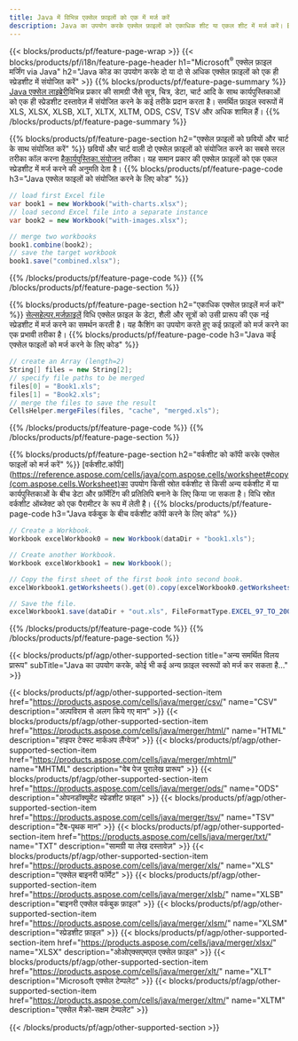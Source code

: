 ```yaml
---
title: Java में विभिन्न एक्सेल फ़ाइलों को एक में मर्ज करें
description: Java का उपयोग करके एक्सेल फ़ाइलों को एकाधिक शीट या एकल शीट में मर्ज करें। Excel दस्तावेज़ों को PDF, छवियाँ और HTML पर भी मर्ज करें, संयोजित करें या संयोजित करें।
---
```

{{< blocks/products/pf/feature-page-wrap >}}
{{< blocks/products/pf/i18n/feature-page-header h1="Microsoft<sup>&reg;</sup> एक्सेल फ़ाइल मर्जिंग via Java" h2="Java कोड का उपयोग करके दो या दो से अधिक एक्सेल फ़ाइलों को एक ही स्प्रेडशीट में संयोजित करें" >}}
{{% blocks/products/pf/feature-page-summary %}}
[Java एक्सेल लाइब्रेरी](/cells/hi/java/)विभिन्न प्रकार की सामग्री जैसे सूत्र, चित्र, डेटा, चार्ट आदि के साथ कार्यपुस्तिकाओं को एक ही स्प्रेडशीट दस्तावेज़ में संयोजित करने के कई तरीके प्रदान करता है। समर्थित फ़ाइल स्वरूपों में XLS, XLSX, XLSB, XLT, XLTX, XLTM, ODS, CSV, TSV और अधिक शामिल हैं।
{{% /blocks/products/pf/feature-page-summary %}}

{{% blocks/products/pf/feature-page-section h2="एक्सेल फ़ाइलों को छवियों और चार्ट के साथ संयोजित करें" %}}
 छवियों और चार्ट वाली दो एक्सेल फ़ाइलों को संयोजित करने का सबसे सरल तरीका कॉल करना है[कार्यपुस्तिका.संयोजन](https://reference.aspose.com/cells/java/com.aspose.cells/workbook#combine(com.aspose.cells.Workbook)) तरीका। यह समान प्रकार की एक्सेल फ़ाइलों को एक एकल स्प्रेडशीट में मर्ज करने की अनुमति देता है।
{{% blocks/products/pf/feature-page-code h3="Java एक्सेल फाइलों को संयोजित करने के लिए कोड" %}}

```cs
// load first Excel file
var book1 = new Workbook("with-charts.xlsx");
// load second Excel file into a separate instance
var book2 = new Workbook("with-images.xlsx");

// merge two workbooks
book1.combine(book2);
// save the target workbook 
book1.save("combined.xlsx");
```
{{% /blocks/products/pf/feature-page-code %}}
{{% /blocks/products/pf/feature-page-section %}}

{{% blocks/products/pf/feature-page-section h2="एकाधिक एक्सेल फ़ाइलें मर्ज करें" %}}
[सेल्सहेल्पर.मर्जफ़ाइलें](https://reference.aspose.com/cells/java/com.aspose.cells/cellshelper#mergeFiles) विधि एक्सेल फ़ाइल के डेटा, शैली और सूत्रों को उसी प्रारूप की एक नई स्प्रेडशीट में मर्ज करने का समर्थन करती है। यह कैशिंग का उपयोग करते हुए कई फ़ाइलों को मर्ज करने का एक प्रभावी तरीका है।
{{% blocks/products/pf/feature-page-code h3="Java कई एक्सेल फाइलों को मर्ज करने के लिए कोड" %}}

```cs
// create an Array (length=2)
String[] files = new String[2];
// specify file paths to be merged
files[0] = "Book1.xls";
files[1] = "Book2.xls";
// merge the files to save the result
CellsHelper.mergeFiles(files, "cache", "merged.xls");

```
{{% /blocks/products/pf/feature-page-code %}}
{{% /blocks/products/pf/feature-page-section %}}

{{% blocks/products/pf/feature-page-section h2="वर्कशीट को कॉपी करके एक्सेल फाइलों को मर्ज करें" %}}
[वर्कशीट.कॉपी](https://reference.aspose.com/cells/java/com.aspose.cells/worksheet#copy(com.aspose.cells.Worksheet)का उपयोग किसी स्रोत वर्कशीट से किसी अन्य वर्कशीट में या कार्यपुस्तिकाओं के बीच डेटा और फ़ॉर्मेटिंग की प्रतिलिपि बनाने के लिए किया जा सकता है। विधि स्रोत वर्कशीट ऑब्जेक्ट को एक पैरामीटर के रूप में लेती है।
{{% blocks/products/pf/feature-page-code h3="Java वर्कबुक के बीच वर्कशीट कॉपी करने के लिए कोड" %}}

```cs
// Create a Workbook.
Workbook excelWorkbook0 = new Workbook(dataDir + "book1.xls");

// Create another Workbook.
Workbook excelWorkbook1 = new Workbook();

// Copy the first sheet of the first book into second book.
excelWorkbook1.getWorksheets().get(0).copy(excelWorkbook0.getWorksheets().get(0));

// Save the file.
excelWorkbook1.save(dataDir + "out.xls", FileFormatType.EXCEL_97_TO_2003);
```
{{% /blocks/products/pf/feature-page-code %}}
{{% /blocks/products/pf/feature-page-section %}}

{{< blocks/products/pf/agp/other-supported-section title="अन्य समर्थित विलय प्रारूप" subTitle="Java का उपयोग करके, कोई भी कई अन्य फ़ाइल स्वरूपों को मर्ज कर सकता है..." >}}

{{< blocks/products/pf/agp/other-supported-section-item href="https://products.aspose.com/cells/java/merger/csv/" name="CSV" description="अल्पविराम से अलग किये गए मान" >}}
{{< blocks/products/pf/agp/other-supported-section-item href="https://products.aspose.com/cells/java/merger/html/" name="HTML" description="हाइपर टेक्स्ट मार्कअप लैंग्वेज" >}}
{{< blocks/products/pf/agp/other-supported-section-item href="https://products.aspose.com/cells/java/merger/mhtml/" name="MHTML" description="वेब पेज पुरालेख प्रारूप" >}}
{{< blocks/products/pf/agp/other-supported-section-item href="https://products.aspose.com/cells/java/merger/ods/" name="ODS" description="ओपनडॉक्यूमेंट स्प्रेडशीट फ़ाइल" >}}
{{< blocks/products/pf/agp/other-supported-section-item href="https://products.aspose.com/cells/java/merger/tsv/" name="TSV" description="टैब-पृथक मान" >}}
{{< blocks/products/pf/agp/other-supported-section-item href="https://products.aspose.com/cells/java/merger/txt/" name="TXT" description="सामग्री या लेख दस्तावेज़" >}}
{{< blocks/products/pf/agp/other-supported-section-item href="https://products.aspose.com/cells/java/merger/xls/" name="XLS" description="एक्सेल बाइनरी फॉर्मेट" >}}
{{< blocks/products/pf/agp/other-supported-section-item href="https://products.aspose.com/cells/java/merger/xlsb/" name="XLSB" description="बाइनरी एक्सेल वर्कबुक फ़ाइल" >}}
{{< blocks/products/pf/agp/other-supported-section-item href="https://products.aspose.com/cells/java/merger/xlsm/" name="XLSM" description="स्प्रेडशीट फ़ाइल" >}}
{{< blocks/products/pf/agp/other-supported-section-item href="https://products.aspose.com/cells/java/merger/xlsx/" name="XLSX" description="ओओएक्सएमएल एक्सेल फ़ाइल" >}}
{{< blocks/products/pf/agp/other-supported-section-item href="https://products.aspose.com/cells/java/merger/xlt/" name="XLT" description="Microsoft एक्सेल टेम्पलेट" >}}
{{< blocks/products/pf/agp/other-supported-section-item href="https://products.aspose.com/cells/java/merger/xltm/" name="XLTM" description="एक्सेल मैक्रो-सक्षम टेम्पलेट" >}}

{{< /blocks/products/pf/agp/other-supported-section >}}
